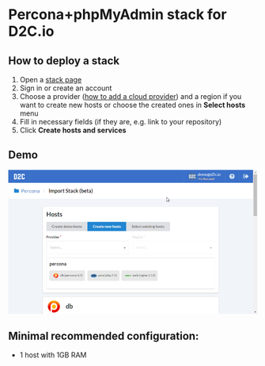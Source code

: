 # Percona+phpMyAdmin stack for D2C.io

## How to deploy a stack

1. Open a [stack page](https://panel.d2c.io/?import=https://github.com/d2cio/percona-stack/archive/master.zip)
2. Sign in or create an account
3. Choose a provider ([how to add a cloud provider](https://docs.d2c.io/getting-started/cloud-providers/)) and a region if you want to create new hosts or choose the created ones in **Select hosts** menu
3. Fill in necessary fields (if they are, e.g. link to your repository)
4. Click **Create hosts and services**

## Demo

![How to deploy a stack](https://github.com/mastappl/images/blob/master/percona.gif)

## Minimal recommended configuration:

- 1 host with 1GB RAM

